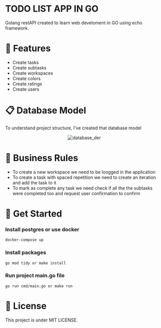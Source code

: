 # TODO LIST APP IN GO
Golang restAPI created to learn web develoment in GO using echo framework.

# 🚀 Features
- Create tasks
- Create subtasks
- Create workspaces
- Create colors
- Create ratings
- Create users

# 📋 Database Model
To understand project structure, I've created that database model

<div style="display: flex; justify-content: center; align-items: center; flex-direction: column">
  <img alt="database_der" src="https://i.imgur.com/tu2sKmu.png"/>
</div>

# 📑 Business Rules

- To create a new workspace we need to be loogged in the application
- To create a task with spaced repetition we need to create an iteration and add the task to it
- To mark as complete any task we need check if all the the subtasks were completed too 
  and request user confirmation to confirm

# 🏁 Get Started
### Install postgres or use docker

```docker-compose up```

### Install packages

```go mod tidy or make install```

### Run project main.go file

```go run cmd/main.go or make run```

# 📙 License
This project is under MIT LICENSE.